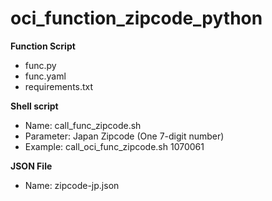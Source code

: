 # oci_function_zipcode_python

__Function Script__
- func.py
- func.yaml
- requirements.txt

__Shell script__
- Name: call_func_zipcode.sh
- Parameter: Japan Zipcode (One 7-digit number)
- Example: call_oci_func_zipcode.sh 1070061

__JSON File__
- Name: zipcode-jp.json
